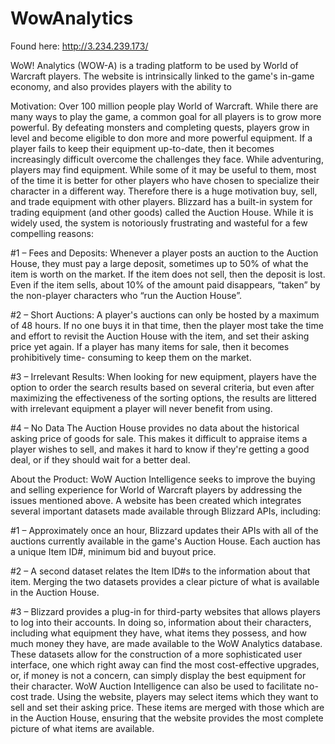 # WowAnalytics
Found here: http://3.234.239.173/ 

WoW! Analytics (WOW-A) is a trading platform to be used by World of Warcraft players. The website is intrinsically linked to the game's in-game economy, and also provides players with the ability to 

Motivation:
Over 100 million people play World of Warcraft. While there are many ways to play the game, a
common goal for all players is to grow more powerful. By defeating monsters and completing quests,
players grow in level and become eligible to don more and more powerful equipment. If a player fails
to keep their equipment up-to-date, then it becomes increasingly difficult overcome the challenges they
face. While adventuring, players may find equipment. While some of it may be useful to them, most of
the time it is better for other players who have chosen to specialize their character in a different way.
Therefore there is a huge motivation buy, sell, and trade equipment with other players.
Blizzard has a built-in system for trading equipment (and other goods) called the Auction
House. While it is widely used, the system is notoriously frustrating and wasteful for a few compelling
reasons:

#1 – Fees and Deposits:
Whenever a player posts an auction to the Auction House, they must pay a large deposit,
sometimes up to 50% of what the item is worth on the market. If the item does not sell, then the deposit
is lost. Even if the item sells, about 10% of the amount paid disappears, “taken” by the non-player
characters who “run the Auction House”.

#2 – Short Auctions:
A player's auctions can only be hosted by a maximum of 48 hours. If no one buys it in
that time, then the player most take the time and effort to revisit the Auction House with the item, and
set their asking price yet again. If a player has many items for sale, then it becomes prohibitively time-
consuming to keep them on the market.

#3 – Irrelevant Results:
When looking for new equipment, players have the option to order the search results
based on several criteria, but even after maximizing the effectiveness of the sorting options, the results are
littered with irrelevant equipment a player will never benefit from using. 

#4 – No Data
The Auction House provides no data about the historical asking price of goods for sale. This makes it difficult to appraise items a player wishes to sell, and makes it hard to know if they're getting a good deal, or if they should wait for a better deal. 

About the Product:
WoW Auction Intelligence seeks to improve the buying and selling experience for World
of Warcraft players by addressing the issues mentioned above. A website has been created which
integrates several important datasets made available through Blizzard APIs, including:

#1 – Approximately once an hour, Blizzard updates their APIs with all of the auctions currently
available in the game's Auction House. Each auction has a unique Item ID#, minimum bid and buyout
price.

#2 – A second dataset relates the Item ID#s to the information about that item. Merging the two
datasets provides a clear picture of what is available in the Auction House.

#3 – Blizzard provides a plug-in for third-party websites that allows players to log into their
accounts. In doing so, information about their characters, including what equipment they have, what
items they possess, and how much money they have, are made available to the WoW Analytics
database.
These datasets allow for the construction of a more sophisticated user interface, one which right
away can find the most cost-effective upgrades, or, if money is not a concern, can simply display the
best equipment for their character.
WoW Auction Intelligence can also be used to facilitate no-cost trade. Using the website,
players may select items which they want to sell and set their asking price. These items are merged
with those which are in the Auction House, ensuring that the website provides the most complete
picture of what items are available.
